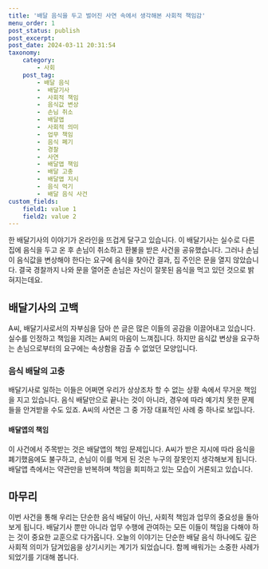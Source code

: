 ```yaml
---
title: '배달 음식을 두고 벌어진 사연 속에서 생각해본 사회적 책임감'
menu_order: 1
post_status: publish
post_excerpt: 
post_date: 2024-03-11 20:31:54
taxonomy:
    category:
        - 사회
    post_tag:
        - 배달 음식
        -  배달기사
        -  사회적 책임
        -  음식값 변상
        -  손님 취소
        -  배달앱
        -  사회적 의미
        -  업무 책임
        -  음식 폐기
        -  경찰
        -  사연
        -  배달앱 책임
        -  배달 고충
        -  배달앱 지시
        -  음식 먹기
        -  배달 음식 사건
custom_fields:
    field1: value 1
    field2: value 2
---
```


한 배달기사의 이야기가 온라인을 뜨겁게 달구고 있습니다. 이 배달기사는 실수로 다른 집에 음식을 두고 온 후 손님이 취소하고 환불을 받은 사건을 공유했습니다. 그러나 손님이 음식값을 변상해야 한다는 요구에 음식을 찾아간 결과, 집 주인은 문을 열지 않았습니다. 결국 경찰까지 나와 문을 열어준 손님은 자신이 잘못된 음식을 먹고 있던 것으로 밝혀지는데요.
## 배달기사의 고백
A씨, 배달기사로서의 자부심을 담아 쓴 글은 많은 이들의 공감을 이끌어내고 있습니다. 실수를 인정하고 책임을 지려는 A씨의 마음이 느껴집니다. 하지만 음식값 변상을 요구하는 손님으로부터의 요구에는 속상함을 감출 수 없었던 모양입니다.
### 음식 배달의 고충
배달기사로 일하는 이들은 어쩌면 우리가 상상조차 할 수 없는 상황 속에서 무거운 책임을 지고 있습니다. 음식 배달만으로 끝나는 것이 아니라, 경우에 따라 예기치 못한 문제들을 안겨받을 수도 있죠. A씨의 사연은 그 중 가장 대표적인 사례 중 하나로 보입니다.
#### 배달앱의 책임
이 사건에서 주목받는 것은 배달앱의 책임 문제입니다. A씨가 받은 지시에 따라 음식을 폐기했음에도 불구하고, 손님이 이를 먹게 된 것은 누구의 잘못인지 생각해보게 됩니다. 배달앱 측에서는 약관만을 반복하며 책임을 회피하고 있는 모습이 거론되고 있습니다.
## 마무리
이번 사건을 통해 우리는 단순한 음식 배달이 아닌, 사회적 책임과 업무의 중요성을 돌아보게 됩니다. 배달기사 뿐만 아니라 업무 수행에 관여하는 모든 이들이 책임을 다해야 하는 것이 중요한 교훈으로 다가옵니다. 오늘의 이야기는 단순한 배달 음식 하나에도 깊은 사회적 의미가 담겨있음을 상기시키는 계기가 되었습니다. 함께 배워가는 소중한 사례가 되었기를 기대해 봅니다.
